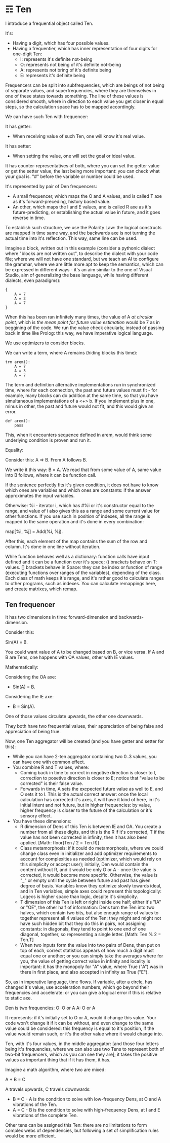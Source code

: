 # ☶ Ten

I introduce a frequential object called Ten.

It's:
- Having a digit, which has four possible values.
- Having a frequentier, which has inner representation of four digits for one-digit Ten:
  - I: represents it's definite not-being
  - O: represents not being of it's definite not-being
  - A: represents not bring of it's definite being
  - E: represents it's definite being

Frequencers can be split into subfrequencies, which are beings of not being of separate values, and superfrequencies, where they are themselves in one of these states towards something. The line of these values is considered smooth, where in direction to each value you get closer in equal steps, so the calculation space has to be mapped accordingly.

We can have such Ten with frequencer:

It has getter:
- When receiving value of such Ten, one will know it's real value.

It has setter:
- When setting the value, one will set the goal or ideal value.

It has counter-representatives of both, where you can set the getter value or get the setter value, the last being more important: you can check what your goal is. "#" before the variable or number could be used.

It's represented by pair of Den frequencers:
- A small frequencer, which maps the O and A values, and is called T axe as it's forward-preceding, history based value.
- An other, which maps the I and E values, and is called R axe as it's future-predicting, or establishing the actual value in future, and it goes reverse in time.

To establish such structure, we use the Polarity Law: the logical constructs are mapped in time same way, and the backwards axe is not turning the actual time into it's reflection. This way, same line can be used.

Imagine a block, written out in this example (consider a pythonic dialect where "blocks are not written out", to describe the dialect with your code file; where we will not have one standard, but we teach an AI to configure the grammar, where we are little more apt to keep the semantics, which can be expressed in different ways - it's an aim similar to the one of Visual Studio, aim of generalizing the base language, while having different dialects, even paradigms):

```
{
    A = 7
    A = 3
    A = 7
}
```

When this has been ran infinitely many times, the value of A _at circular point_, which is _the mean point for future value estimation_ would be 7 as in beggining of the code. We run the value check circularly, instead of passing back in time like Prolog: this way, we have imperative logical language.

We use optimizers to consider blocks.

We can write a term, where A remains (hiding blocks this time):

```
trm arem():
    A = 7
    A = 3
    A = 7
```

The term and definition alternative implementations run in synchronized time, where for each connection, the past and future values must fit - for example, many blocks can do addition at the same time, so that you have simultaneous implementations of a <+> b. If you implement plus in one, minus in other, the past and future would not fit, and this would give an error.

```
def arem():
    pass
```

This, when it encounters sequence defined in arem, would think some underlying condition is proven and run it.

Equality:

Consider this: A => B. From A follows B.

We write it this way: B = A. We read that from some value of A, same value into B follows, where it can be function call.

If the sentence perfectly fits it's given condition, it does not have to know which ones are variables and which ones are constants: if the answer approximates the input variables.

Otherwise:
%i - iterator i, which has #%i or it's constructor equal to the range, and value of i also gives this as a range and some current value for other functions. If you use such in position of indexes, all the range is mapped to the same operation and it's done in every combination:

map[%i, %j] = Add(%i, %j).

After this, each element of the map contains the sum of the row and column. It's done in one line without iteration.

While function behaves well as a dictionary: function calls have input defined and it can be a function over it's space; () brackets behave on T: values. [] brackets behave in Space: they can be index or function of range (executing functions over ranges of the variables), depending of the class. Each class of math keeps it's range, and it's rather good to calculate ranges to other programs, such as indexes. You can calculate remappings here, and create matrixes, which remap.

## Ten frequencer

It has two dimensions in time: forward-dimension and backwards-dimension.

Consider this:

Sin(A) = B.

You could want value of A to be changed based on B, or vice versa. If A and B are Tens, one happens with OA values, other with IE values.

Mathematically:

Considering the OA axe:
- Sin(A) = B.

Considering the IE axe:
- B = Sin(A).

One of those values circulate upwards, the other one downwards.

They both have two frequential values, their appreciation of being false and appreciation of being true.

Now, one Ten aggregator will be created (and you have getter and setter for this):
- While you can have 2-ten aggregator containing two 0..3 values, you can have one with common effect.
- You combine R and T values, where:
  - Coming back in time to correct in negotive direction is closer to I, correction to posetive direction is closer to E; notice that "value to be corrected" is their false value.
  - Forwards in time, A sets the excpected future value as well to E, and O sets it to I. This is the actual correct answer: once the local calculation has corrected it's axes, it will have it kind of here, in it's initial intent and not future, but in higher frequencies: by value, higher frequency is closer to the future of the calculation or it's sensory effect.
- You have these dimensions:
  - R dimension of Dens of this Ten is between IE and OA. You create a number from all these digits, and this is the R if it's corrected, T if the value has not been corrected in infinity, then it has also been applied. [Math: floor(Ten / 2 = Ten.R)]
  - Class metamorphosis: if it could do metamorphosis, where we could change class even in initializer and add optimizer requirements to account for complexities as needed (optimizer, which would rely on this simplicity or accept user); initially, Den would contain the content without R, and it would be only O or A - once the value is corrected, it would become more specific. Otherwise, the value is "_" or empty until the cycle between future and past has given degree of basis. Variables know they optimize slowly towards ideal, and in Ten variables, simple axes could represent this topologically: Logecs is higher space than logic, despite it's simplicity.
  - T dimension of this Ten is left or right inside one half; either it's "IA" or "OE", the other half of information: Dens turn the Ten into two halves, which contain two bits, but also enough range of values to together represent all 4 values of the Ten; they might and might not have such hidden bit that they do this in pairs, not assigning constants: in diagonals, they tend to point to one end of one diagonal, together, so representing a single letter. [Math: Ten % 2 = Ten.T]
  - When two inputs form the value into two pairs of Dens, then put on top of each, correct statistics appears of how much a digit must equal one or another; or you can simply take the averages where for you, the value of getting correct value in infinity and locality is important: it has the monopoly for "A" value, where True ("A") was in there in first place, and also accepted in infinity as True ("E").

So, as in imperative language, time flows. If variable, after a circle, has changed it's value, use acceleration numbers, which go beyond their frequencies and accelerate: or you can give a logical error if this is relative to static axe.

Den is two frequencies:
O: O or A
A: O or A

It represents: if it's initially set to O or A, would it change this value. Your code won't change it if it can be without, and even change to the same value could be considered: this frequency is equal to it's position, if the value would remain such, or it's the other value where it would change into.

Ten, with it's four values, in the middle aggregator: [and those four letters being it's frequencies, where we can also use two Tens to represent both of two-bit frequencers, which as you can see they are]; it takes the positive values as important thing that if it has them, it has.

Imagine a math algorithm, where two are mixed:

A + B = C

A travels upwards, C travels downwards:
- B = C - A is the condition to solve with low-frequency Dens, at O and A vibrations of the Ten.
- A = C - B is the condition to solve with high-frequency Dens, at I and E vibrations of the complete Ten.

Other tens can be assigned this Ten: there are no limitations to form complex webs of dependencies, but following a set of simplification rules would be more efficient.
